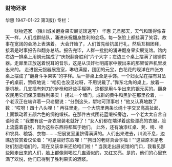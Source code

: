 ### 财物还家
华惠
1947-01-22
第3版()
专栏：

　　财物还家
    （陵川城关翻身果实展览馆速写）
    华惠
    元旦那天，天气和暖得像春天一样，人们成群结队，涌进庆祝翻身胜利的会场。每一张脸上都挂满了笑容，故事在宽阔的会场上表演着。
    大会开始了，人们首先给抗属行礼，然后互相团拜，接着是时事报告和翻身总结。报告完毕，人群一批批的涌进翻身果实展览馆。馆内右边一排桌上用铜元摆成了“庆祝翻身胜利”六个大字；左边三个桌上摆满了锡铜供器。走廊里正放送着悦耳的音乐，这是从汉奸杜明甫家中搜出来的那架留声机里发出来的。
    走进银元银器展览室，琳琅满屋，团团的元宝，白花花的现洋在四张方桌上摆成了“翻身斗争果实”的字样。后一排桌上全是手饰。一个妇女站在摆有耳坠子的桌前，赞叹地说：“咱见也没见过呀，不用说戴了。”靠东北角的桌上，放着一挺机枪，几支插有刺刀的步枪和好些手榴弹，这都是用斗争出来的银元买的。翻身农民用它们保卫着胜利果实！
    拐过一个墙门，成群的黄牛和黑驴在那里拴着，一个老汉正在端详着一只老犍说：“分到这头，犁地可顶事啦！”他又认真地数了数：“哎呀！四十八头哩！”
    再往里走，一个大院里两条长绳十字交叉高高扯起，上面飘动着五颜六色的绸袍缎袄。在那件古式团花蓝缎袄旁边，一个老太太自言自语地说：“我要有这一身衣服装老就好了！”女人们都在端详着这些漂亮的衣服，脸上流露着喜悦，因为这些东西将都属于她们。
    此外，还有油漆红桌、凳、椅、柜和农具、粮袋、衣物………把展览室里挤得满满的。人们出来进去，川流不息，边瞧边赞赏着议论着：“可是些好东西哩！”“狗日的老财真会享福！”“这些原本是老财们刮走咱们的，现在又该拿来还给咱们啦！”
    当我走出展览馆的门口，我看见那些刚走出来的人们，脸上都像刚喝过几盅酒似的，又红又亮。是的，他们的心里充满了欢悦，他们已得到了胜利果实的酒浆。
